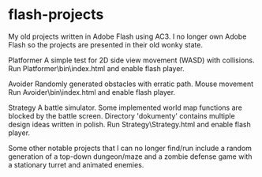 # flash-projects

My old projects written in Adobe Flash using AC3.
I no longer own Adobe Flash so the projects are presented in their old wonky state.

Platformer
A simple test for 2D side view movement (WASD) with collisions.
Run Platformer\bin\index.html and enable flash player.

Avoider
Randomly generated obstacles with erratic path. Mouse movement
Run Avoider\bin\index.html and enable flash player.

Strategy
A battle simulator. Some implemented world map functions are blocked
by the battle screen. Directory 'dokumenty' contains multiple design ideas
written in polish.
Run Strategy\Strategy.html and enable flash player.

Some other notable projects that I can no longer find/run include a random
generation of a top-down dungeon/maze and a zombie defense game with a stationary turret
and animated enemies.
